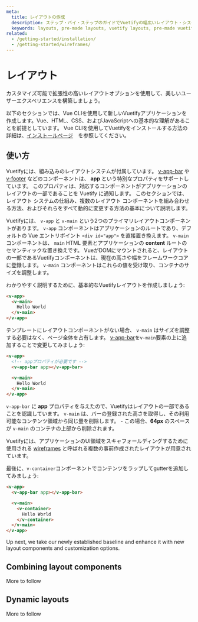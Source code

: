 ```yaml
---
meta:
  title: レイアウトの作成
  description: ステップ・バイ・ステップのガイドでVuetifyの幅広いレイアウト・システムのパワーを活用する方法をご紹介します。
  keywords: layouts, pre-made layouts, vuetify layouts, pre-made vuetify layouts, vue layouts, material layouts, material design layouts
related:
  - /getting-started/installation/
  - /getting-started/wireframes/
---
```



# レイアウト

カスタマイズ可能で拡張性の高いレイアウトオプションを使用して、美しいユーザーエクスペリエンスを構築しましょう。

<alert type="warning">

  以下のセクションでは、Vue CLIを使用して新しいVuetifyアプリケーションを作成します。Vue、HTML、CSS、およびJavaScriptへの基本的な理解があることを前提としています。 Vue CLIを使用してVuetifyをインストールする方法の詳細は、[インストールページ](/getting-started/installation/#vue-cli-install)　を参照してください。

</alert>

## 使い方

Vuetifyには、組み込みのレイアウトシステムが付属しています。 [v-app-bar](/components/app-bars/) や [v-footer](/components/footer/) などのコンポーネントは、 **app** という特別なプロパティをサポートしています。 このプロパティは、対応するコンポーネントがアプリケーションのレイアウトの一部であることを Vuetify に通知します。 このセクションでは、レイアウト システムの仕組み、複数のレイアウト コンポーネントを組み合わせる方法、およびそれらをすべて動的に変更する方法の基本について説明します。

Vuetifyには、 `v-app` と `v-main` という2つのプライマリレイアウトコンポーネントがあります。 `v-app` コンポーネントはアプリケーションのルートであり、デフォルトの Vue エントリポイント `<div id="app">` を直接置き換えます。 `v-main` コンポーネントは、 `main` HTML 要素とアプリケーションの __content__ ルートのセマンティックな置き換えです。 VueがDOMにマウントされると、レイアウトの一部であるVuetifyコンポーネントは、現在の高さや幅をフレームワークコアに登録します。 `v-main` コンポーネントはこれらの値を受け取り、コンテナのサイズを調整します。

わかりやすく説明するために、基本的なVuetifyレイアウトを作成しましょう:

```html
<v-app>
  <v-main>
    Hello World
  </v-main>
</v-app>
```

テンプレートにレイアウトコンポーネントがない場合、 `v-main` はサイズを調整する必要はなく、ページ全体を占有します。 [v-app-bar](/components/app-bars/)を`v-main`要素の上に追加することで変更してみましょう:

```html
<v-app>
  <!-- appプロパティが必要です -->
  <v-app-bar app></v-app-bar>

  <v-main>
    Hello World
  </v-main>
</v-app>
```

`v-app-bar` に **app** プロパティを与えたので、Vuetifyはレイアウトの一部であることを認識しています。 `v-main` は、バーの登録された高さを取得し、その利用可能なコンテンツ領域から同じ量を削除します。 - この場合、**64px** のスペースが `v-main` のコンテナの上部から削除されます。

<alert type="info">

  Vuetifyには、アプリケーションのUI領域をスキャフォールディングするために使用される [wireframes](/getting-started/wireframes/) と呼ばれる複数の事前作成されたレイアウトが用意されています。

</alert>

最後に、`v-container`コンポーネントでコンテンツをラップしてgutterを追加してみましょう:

```html
<v-app>
  <v-app-bar app></v-app-bar>

  <v-main>
    <v-container>
      Hello World
    </v-container>
  </v-main>
</v-app>
```

Up next, we take our newly established baseline and enhance it with new layout components and customization options.

## Combining layout components

More to follow

## Dynamic layouts

More to follow

<backmatter />
